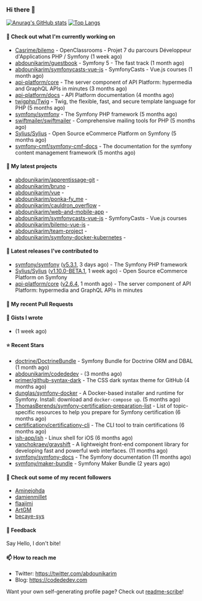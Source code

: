 ### Hi there 👋

[![Anurag's GitHub stats](https://github-readme-stats.vercel.app/api?username=abdounikarim&show_icons=true&theme=tokyonight&count_private=true)](https://github.com/anuraghazra/github-readme-stats)
[![Top Langs](https://github-readme-stats.vercel.app/api/top-langs/?username=abdounikarim&langs_count=8&layout=compact&theme=tokyonight)](https://github.com/anuraghazra/github-readme-stats)

#### 👷 Check out what I'm currently working on

- [Casrime/bilemo](https://github.com/Casrime/bilemo) - OpenClassrooms - Projet 7 du parcours Développeur d&#39;Applications PHP / Symfony (1 week ago)
- [abdounikarim/guestbook](https://github.com/abdounikarim/guestbook) - Symfony 5 - The fast track (1 month ago)
- [abdounikarim/symfonycasts-vue-js](https://github.com/abdounikarim/symfonycasts-vue-js) - SymfonyCasts - Vue.js courses (1 month ago)
- [api-platform/core](https://github.com/api-platform/core) - The server component of API Platform: hypermedia and GraphQL APIs in minutes (3 months ago)
- [api-platform/docs](https://github.com/api-platform/docs) - API Platform documentation (4 months ago)
- [twigphp/Twig](https://github.com/twigphp/Twig) - Twig, the flexible, fast, and secure template language for PHP (5 months ago)
- [symfony/symfony](https://github.com/symfony/symfony) - The Symfony PHP framework (5 months ago)
- [swiftmailer/swiftmailer](https://github.com/swiftmailer/swiftmailer) - Comprehensive mailing tools for PHP (5 months ago)
- [Sylius/Sylius](https://github.com/Sylius/Sylius) - Open Source eCommerce Platform on Symfony (5 months ago)
- [symfony-cmf/symfony-cmf-docs](https://github.com/symfony-cmf/symfony-cmf-docs) - The documentation for the symfony content management framework (5 months ago)

#### 🌱 My latest projects

- [abdounikarim/apprentissage-git](https://github.com/abdounikarim/apprentissage-git) - 
- [abdounikarim/bruno](https://github.com/abdounikarim/bruno) - 
- [abdounikarim/vue](https://github.com/abdounikarim/vue) - 
- [abdounikarim/ponka-fy_me](https://github.com/abdounikarim/ponka-fy_me) - 
- [abdounikarim/cauldron_overflow](https://github.com/abdounikarim/cauldron_overflow) - 
- [abdounikarim/web-and-mobile-app](https://github.com/abdounikarim/web-and-mobile-app) - 
- [abdounikarim/symfonycasts-vue-js](https://github.com/abdounikarim/symfonycasts-vue-js) - SymfonyCasts - Vue.js courses
- [abdounikarim/bilemo-vue-js](https://github.com/abdounikarim/bilemo-vue-js) - 
- [abdounikarim/team-project](https://github.com/abdounikarim/team-project) - 
- [abdounikarim/symfony-docker-kubernetes](https://github.com/abdounikarim/symfony-docker-kubernetes) - 

#### 🔭 Latest releases I've contributed to

- [symfony/symfony](https://github.com/symfony/symfony) ([v5.3.1](https://github.com/symfony/symfony/releases/tag/v5.3.1), 3 days ago) - The Symfony PHP framework
- [Sylius/Sylius](https://github.com/Sylius/Sylius) ([v1.10.0-BETA.1](https://github.com/Sylius/Sylius/releases/tag/v1.10.0-BETA.1), 1 week ago) - Open Source eCommerce Platform on Symfony
- [api-platform/core](https://github.com/api-platform/core) ([v2.6.4](https://github.com/api-platform/core/releases/tag/v2.6.4), 1 month ago) - The server component of API Platform: hypermedia and GraphQL APIs in minutes

#### 🔨 My recent Pull Requests


#### 📓 Gists I wrote

- [](https://gist.github.com/b237278802559acb0bcf1e2516ba718e) (1 week ago)

#### ⭐ Recent Stars

- [doctrine/DoctrineBundle](https://github.com/doctrine/DoctrineBundle) - Symfony Bundle for Doctrine ORM and DBAL (1 month ago)
- [abdounikarim/codededev](https://github.com/abdounikarim/codededev) -  (3 months ago)
- [primer/github-syntax-dark](https://github.com/primer/github-syntax-dark) - The CSS dark syntax theme for GitHub (4 months ago)
- [dunglas/symfony-docker](https://github.com/dunglas/symfony-docker) - A Docker-based installer and runtime for Symfony. Install: download and `docker-compose up`. (5 months ago)
- [ThomasBerends/symfony-certification-preparation-list](https://github.com/ThomasBerends/symfony-certification-preparation-list) - List of topic-specific resources to help you prepare for Symfony certification (6 months ago)
- [certificationy/certificationy-cli](https://github.com/certificationy/certificationy-cli) - The CLI tool to train certifications (6 months ago)
- [ish-app/ish](https://github.com/ish-app/ish) - Linux shell for iOS (6 months ago)
- [yanchokraev/grayshift](https://github.com/yanchokraev/grayshift) - A lightweight front-end component library for developing fast and powerful web interfaces. (11 months ago)
- [symfony/symfony-docs](https://github.com/symfony/symfony-docs) - The Symfony documentation (11 months ago)
- [symfony/maker-bundle](https://github.com/symfony/maker-bundle) - Symfony Maker Bundle (2 years ago)

#### 👯 Check out some of my recent followers

- [Aminejohda](https://github.com/Aminejohda)
- [damienmillet](https://github.com/damienmillet)
- [flaajimi](https://github.com/flaajimi)
- [ArtGM](https://github.com/ArtGM)
- [becaye-sys](https://github.com/becaye-sys)

#### 💬 Feedback

Say Hello, I don't bite!

#### 📫 How to reach me

- Twitter: https://twitter.com/abdounikarim
- Blog: https://codededev.com

Want your own self-generating profile page? Check out [readme-scribe](https://github.com/muesli/readme-scribe)!
